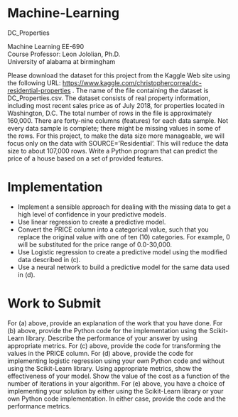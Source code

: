 # Machine-Learning
DC_Properties

Machine Learning EE-690  
Course Professor: Leon Jololian, Ph.D.  
University of alabama at birmingham  
  
Please download the dataset for this project from the Kaggle Web site using the following URL:  https://www.kaggle.com/christophercorrea/dc-residential-properties . The name of the file containing the dataset is DC_Properties.csv. The dataset consists of real property information, including most recent sales price as of July 2018, for properties located in Washington, D.C. 
The total number of rows in the file is approximately 160,000. There are forty-nine columns (features) for each data sample. Not every data sample is complete; there might be missing values in some of the rows.
For this project, to make the data size more manageable, we will focus only on the data with SOURCE=’Residential’. This will reduce the data size to about 107,000 rows.
Write a Python program that can predict the price of a house based on a set of provided features.
# Implementation
*	Implement a sensible approach for dealing with the missing data to get a high level of confidence in your predictive models. 
*	Use linear regression to create a predictive model.
*	Convert the PRICE column into a categorical value, such that you replace the original value with one of ten (10) categories. For example, 0 will be substituted for the price range of 0.0-30,000.  
*	Use Logistic regression to create a predictive model using the modified data described in (c).
*	Use a neural network to build a predictive model for the same data used in (d).
# Work to Submit
For (a) above, provide an explanation of the work that you have done.
For (b) above, provide the Python code for the implementation using the Scikit-Learn library. Describe the performance of your answer by using appropriate metrics.
For (c) above, provide the code for transforming the values in the PRICE column.
For (d) above, provide the code for implementing logistic regression using your own Python code and without using the Scikit-Learn library. Using appropriate metrics, show the effectiveness of your model. Show the value of the cost as a function of the number of iterations in your algorithm.
For (e) above, you have a choice of implementing your solution by either using the Scikit-Learn library or your own Python code implementation. In either case, provide the code and the performance metrics.
